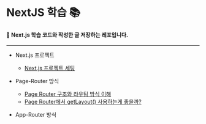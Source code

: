# NextJS 학습 📚

#### 📌 Next.js 학습 코드와 작성한 글 저장하는 레포입니다.

---

- Next.js 프로젝트

  - [Next.js 프로젝트 세팅](https://velog.io/@taegi/1.-Next.js%EB%A5%BC-%EA%B3%B5%EB%B6%80%ED%95%98%EB%8A%94-%EC%9D%B4%EC%9C%A0)

- Page-Router 방식

  - [Page Router 구조와 라우팅 방식 이해](https://velog.io/@taegi/Next.js-Page-Router-%EA%B5%AC%EC%A1%B0%EC%99%80-%EB%9D%BC%EC%9A%B0%ED%8C%85-%EB%B0%A9%EC%8B%9D-%EC%9D%B4%ED%95%B4)
  - [Page Router에서 getLayout() 사용하는게 좋을까?](https://velog.io/@taegi/Next.js-Page-Router%EC%97%90%EC%84%9C-getLayout-%EC%82%AC%EC%9A%A9%ED%95%98%EB%8A%94%EA%B2%8C-%EC%A2%8B%EC%9D%84%EA%B9%8C)

- App-Router 방식
